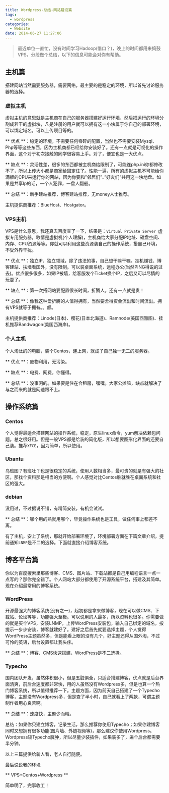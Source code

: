 ```yaml
---
title: Wordpress-总结-网站建设篇
tags:
  - wordpress
categories:
  - Website
date: 2014-06-27 11:27:06
---
```

> 最近单位一直忙，没有时间学习Hadoop(借口？)，晚上的时间都用来捣鼓VPS，分段做个总结，以下的信息可能会对你有帮助。

## 主机篇

搭建网站当然需要服务器，需要网络，最主要的是稳定的环境，所以首先讨论服务器的选择。

### 虚拟主机

虚拟主机的意思就是主机商在自己的服务器搭建好运行环境，然后把运行的环境分割成若干的虚拟块，凡是注册的用户就可以拥有这一小块属于你自己的部署环境，可以绑定域名，可以上传项目等的。

** 优点 **：稳定的环境，不需要任何零碎的配置，当然也不需要安装Mysql、Php等等这些东西，因为主机商都已经给你安装好了。还有一点就是可视化的操作界面，这个对于初次接触的同学很容易上手。对了，便宜也是一大优点。

** 缺点 **：灵活性差，很多的东西都被主机商给限制了，可能连php.ini你都修改不了，所以上传大小都是商家给固定住了。性能一遍，所有的虚拟主机不可能给你满额的CPU来运行你的网站，因为你要和”邻居们”、”好友们”共用这一块地盘。如果是共享Ip的话，一个人犯罪，一盘人翻船。

** 总结 **：新手建站推荐，博客建站推荐，无money人士推荐。

主机提供商推荐：BlueHost、Hostgator。

### VPS主机

VPS是什么意思，我还真去百度查了一下，结果是：`Virtual Private Server `虚拟专用服务器，敢情是虚拟机(个人理解)，主机商给大家分配IP地址、磁盘空间、内存、CPU资源等等。你就可以利用这些资源装自己的操作系统，搭自己环境，不受外界干扰。

** 优点 **：独立IP、独立领域，除了违法的事，自己想干嘛干嘛。挂机赚钱、博客建站、扶墙看国外，没有限制。可以装桌面系统，远程办公(当然PING得说的过去)。优点很多很多，如果IP被墙，给客服发个Ticket换个IP，之后又可以尽情的玩耍了。

** 缺点 **：第一次搭网站要配置很长时间，折腾人。还有一点就是贵！

** 总结 **：像我这种爱折腾的人值得拥有，当然要舍得资金流出和时间流出。拥有VPS就等于拥有。。额。

主机提供商推荐：Linode(日本)、樱花(日本北海道)、Ramnode(美国西雅图)、挂机推荐Bandwagon(美国西海岸)。

### 个人主机

个人淘汰的的电脑，装个Centos，连上网，就成了自己独一无二的服务器。

** 优点 **：废物利用，无污染。

** 缺点 **：电费、网费，你懂得。

** 总结 **：没事闲的。如果要是住在合租房，嘿嘿。大家公摊嘛，缺点就解决了与之而来的就是网速跟不上。

## 操作系统篇

### Centos

个人觉得最适合搭建网站的操作系统，稳定，原生linux命令，yum解决依赖包问题。总之很好用。但是一般VPS都是给装的简化版，所以想要图形化界面的还要自己装。推荐`XFCE`，因为简单，所以使用。

### Ubantu

乌班图？有班吐？也是很稳定的系统，使用人数相当多，最可贵的就是有强大的社区，那找个资料那是相当的方便啊。个人感觉对比Centos胜就胜在桌面系统和社区的强大。

### debian

没用过，不过据说不错，有精简安装，有机会试试。

** 总结 **：哪个用的熟就用哪个，毕竟操作系统也是工具，做任何事上都差不离。

有了主机，安上了系统，那就开始部署环境了，环境部署方面在下篇文章介绍，提前通知`LNMP`是不二的选择。下面就直接介绍博客系统。

## 博客平台篇

你以为百度搜索里那些博客、CMS、图片站、下载站都是自己用编程语言一点一点写的？那你完全错了。个人网站大部分都使用了开源系统平台，搭建及其简单。现在介绍最常用的博客系统。

### WordPress

开源最强大的博客系统(没有之一)，起初都是拿来做博客，现在可以做CMS、下载站、论坛等等，功能强大至极。可以说用的人最多，所以资料也很多。你需要做的就是买个VPS，安装LNMP，上传WordPress安装包，输入自己绑定的域名，按提示一步步安装，博客就建好了。建好之后首先就要选择主题，个人觉得WordPress主题虽然多，但是能看上眼的没有几个，好主题还得从国外淘，不过可怜的英语，后台设置都让我头疼。

** 总结 **：博客、CMS快速搭建，WordPress是不二选择。

### Typecho

国内团队开发，虽然体积很小，但是五脏俱全，只适合搭建博客，优点就是后台界面清爽，前后台速度都非常快，用的人虽然没有Wordpress多，但是也算一个热门博客系统，所以值得推荐一下。主题方面，因为前天自己搭建了一个Typecho博客，主题没有Wordpress多，但是查了半小时，自己就看上了两款，可谓主题制作者用心良苦啊。

** 总结 **：速度快，主题少而精。

总结：如果你只建立博客，记录生活，那么推荐你使用Typecho；如果你建博客同时又想拥有很多功能(图片墙、外链视频等)，那么建议你使用Wordpress。Wordpress较Typecho臃肿，所以尽量少装插件，如果装多了，进个后台都需要半分钟。

以上三篇提供给新人看，老人自行随便。

最后说说我的环境

** VPS+Centos+Wordpress **

简单明了，完事收工！